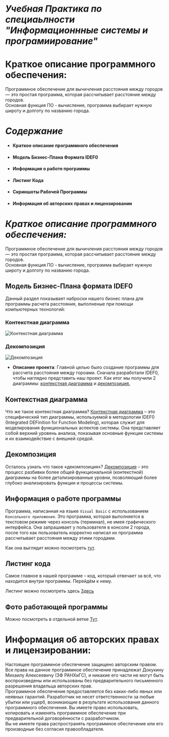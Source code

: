 # ***Учебная Практика по специаьлности "Информационнные системы и програмиирование"***

# Краткое описание программного обеспечения:
Программное обеспечение для вычичления расстояния между городов — это простая программа, которая рассчитывает расстояние между городов.  
Основная функция ПО - вычисление, программа выбирает нужную широту и долготу по названию города.  

# ***Содержание***
- #### Краткое описание программного обеспечения
- #### Модель Бизнес-Плана Формата IDEF0
- #### Информация о работе программы
- #### Листинг Кода
- #### Скриншоты Рабочей Программы
- #### Информация об авторских правах и лицензировании

# ***Краткое описание программного обеспечения:***
Программное обеспечение для вычичления расстояния между городов — это простая программа, которая рассчитывает расстояние между городов.  
Основная функция ПО - вычисление, программа выбирает нужную широту и долготу по названию города.  

##  Модель Бизнес-Плана формата IDEF0

Данный раздел показывает наброски нашего бизнес плана для программы расчета расстояния, выполненые при помощи компьютерных технологий:

### Контекстная диаграмма
![Контекстная диаграмма](https://github.com/moris774/RANXiGC/blob/main/Снимок%20экрана%202024-11-08%20211528.png)

### Декомпозиция
![Декомпозиция](https://github.com/moris774/RANXiGC/blob/main/photo_2024-11-08_01-40-12.jpg?raw=true)





- **Описание проекта**:
 Главной целью было создание программы для рассчета расстояния между гороами. Сначала разработали IDEF0, чтобы наглядно представить наш проект. Как итог мы получили 2 диаграммы: [контекстная диаграмма](https://github.com/moris774/RANXiGC/blob/main/Снимок%20экрана%202024-11-08%20211528.png) и [декомпозиция.](https://github.com/moris774/RANXiGC/blob/main/photo_2024-11-08_01-40-12.jpg?raw=true)

## Контекстная диаграмма

 Что же такое контекстная диаграмма? [Контекстная диаграмма](https://github.com/moris774/RANXiGC/blob/main/Снимок%20экрана%202024-11-08%20211528.png) – это специфический тип диаграммы, используемой в методологии IDEF0 (Integrated DEFinition for Function Modeling), которая служит для моделирования функциональных аспектов системы. Она представляет собой верхний уровень анализа, показывая основные функции системы и их взаимодействие с внешней средой.
 
## Декомпозиция

Осталось узнать что такое «декомпозиция»?
[Декомпозиция](https://github.com/IvanVolkogonov/y4ebnaya_pr/blob/main/Decompoziciya.png) – это процесс разбивки более общей функциональной (контекстной) диаграммы на более детализированные уровни, позволяющий более глубоко анализировать функции и процессы системы.  

##  **Информация о работе программы**

Программа, написанная на языке ``Visual Basic`` с использованием ``Консольного приложения``.
 Это программа, которая выполняется в текстовом режиме через консоль (терминал), не имея графического интерфейса. 
 Она запрашивает у пользователя в консоли 2 города, после того как пользователь корректно написал их программа рассчитывает расстояния между этими городами.

 Как она выглядит можно посмотреть [тут](https://github.com/moris774/RANXiGC/blob/photo/Снимок%20экрана%202024-11-08%20043124.png).

##  **Листинг кода**

Самое главное в нашей программе – код, который отвечает за всё, что находится внутри программы. Перейдём к нему.

Листинг можно посмотреть здесь [Здесь](https://github.com/moris774/RANXiGC/blob/listing/код%20для%20гита.txt)


##  **Фото работающей программы**

Можно посмотреть в отдельной ветке [Тут](https://github.com/moris774/RANXiGC/tree/photo).

# Информация об авторских правах и лицензировании:

Настоящее программное обеспечение защищено авторским правом.  
Все права на данное программное обеспечение принадлежат Докукину Михаилу Алексеевичу (ЗФ РАНХиГС), и никакие его части не могут быть воспроизведены или использованы без предварительного письменного разрешения владельца авторских прав.  
Программное обеспечение предоставляется без каких-либо явных или неявных гарантий. Разработчик не несет ответственности за любые убытки или ущерб, возникающие в результате использования данного программного обеспечения.
Вы имеете право использовать, копировать и изменять программное обеспечение при предварительной договорённости с разработчиком.  
Вы не имеете права распространять программное обеспечение или его производные без согласия правообладателя.
